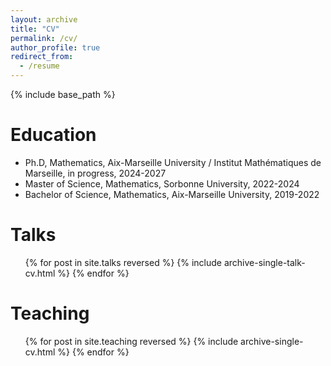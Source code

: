```yaml
---
layout: archive
title: "CV"
permalink: /cv/
author_profile: true
redirect_from:
  - /resume
---
```


{% include base_path %}

Education
======
* Ph.D, Mathematics, Aix-Marseille University / Institut Mathématiques de Marseille, in progress, 2024-2027 
* Master of Science, Mathematics, Sorbonne University, 2022-2024
* Bachelor of Science, Mathematics, Aix-Marseille University, 2019-2022
  
Talks
======
  <ul>{% for post in site.talks reversed %}
    {% include archive-single-talk-cv.html  %}
  {% endfor %}</ul>
  
Teaching
======
  <ul>{% for post in site.teaching reversed %}
    {% include archive-single-cv.html %}
  {% endfor %}</ul>
  
